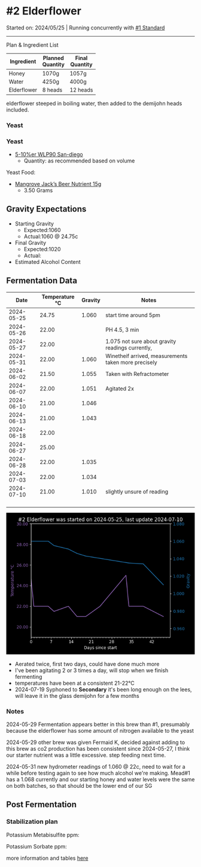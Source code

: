 <h1> #2 Elderflower </h1>

Started on: 2024/05/25 | Running concurrently with [#1 Standard](1_Standard.md)

<hr>

Plan & Ingredient List

| Ingredient  | Planned<br/>Quantity | Final<br/>Quantity |
|-------------|----------------------|--------------------|
| Honey       | 1070g                | 1057g              |
| Water       | 4250g                | 4000g              |
| Elderflower | 8 heads              | 12 heads           |

elderflower steeped in boiling water, then added to the demijohn heads included.

<h3>Yeast</h3>

<h3>Yeast</h3>

- [5-10%er WLP90 San-diego](https://www.themaltmiller.co.uk/product/wlp090-san-diego-super-yeast/?v=79cba1185463)
    - Quantity: as recommended based on volume

Yeast Food:

- [Mangrove Jack’s Beer Nutrient 15g](https://www.themaltmiller.co.uk/product/mangrove-jacks-beer-nutrient-15g/?v=79cba1185463)
    - 3.50 Grams

<h2>Gravity Expectations</h2>

- Starting Gravity
    - Expected:1060
    - Actual:1060 @ 24.75c
- Final Gravity
    - Expected:1020
    - Actual:
- Estimated Alcohol Content

<h2>Fermentation Data</h2>

| Date       | Temperature  °C | Gravity | Notes                                                |
|------------|-----------------|---------|------------------------------------------------------|
| 2024-05-25 | 24.75           | 1.060   | start time around 5pm                                |
| 2024-05-26 | 22.00           |         | PH 4.5, 3 min                                        |
| 2024-05-27 | 22.00           |         | 1.075 not sure about gravity readings currently,     |
| 2024-05-31 | 22.00           | 1.060   | Winetheif arrived, measurements taken more precisely |
| 2024-06-02 | 21.50           | 1.055   | Taken with Refractometer                             |
| 2024-06-07 | 22.00           | 1.051   | Agitated 2x                                          |
| 2024-06-10 | 21.00           | 1.046   |                                                      |
| 2024-06-13 | 21.00           | 1.043   |                                                      |
| 2024-06-18 | 22.00           |         |                                                      |
| 2024-06-27 | 25.00           |         |                                                      |
| 2024-06-28 | 22.00           | 1.035   |                                                      |
| 2024-07-03 | 22.00           | 1.034   |                                                      |
| 2024-07-10 | 21.00           | 1.010   | slightly unsure of reading                           |
|            |                 |         |                                                      |
|            |                 |         |                                                      |                                                            |
|            |                 |         |                                                      |                                                            |
|            |                 |         |                                                      |                                                            |

![2_Elderflower.png](2_Elderflower.png)

- Aerated twice, first two days, could have done much more
- I've been agitating 2 or 3 times a day, will stop when we finish fermenting
- temperatures have been at a consistent 21-22°C
- 2024-07-19 Syphoned to **Secondary** it's been long enough on the lees, will leave it in the glass demijohn for a few months


<h3> Notes </h3>

2024-05-29 Fermentation appears better in this brew than #1, presumably because the elderflower has some amount
of nitrogen available to the yeast

2024-05-29 other brew was given Fermaid K, decided against adding to this brew as co2 production has been
consistent since 2024-05-27, I think our starter nutrient was a little excessive. step feeding next time.

2024-05-31 new hydrometer readings of 1.060 @ 22c, need to wait for a while before testing again to see how much
alcohol we're making. Mead#1 has a 1.068 currently and our starting honey and water levels were the same on both
batches, so that should be the lower end of our SG

<h2>Post Fermentation</h2>

<h3>Stabilization plan</h3>

Potassium Metabisulfite ppm:

Potassium Sorbate ppm:

more information and tables [here](https://meadmaking.wiki/en/process/stabilization)
